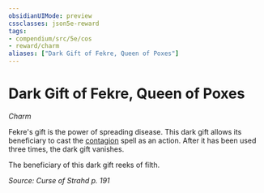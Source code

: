```yaml
---
obsidianUIMode: preview
cssclasses: json5e-reward
tags:
- compendium/src/5e/cos
- reward/charm
aliases: ["Dark Gift of Fekre, Queen of Poxes"]
---
```

# Dark Gift of Fekre, Queen of Poxes
*Charm*  

Fekre's gift is the power of spreading disease. This dark gift allows its beneficiary to cast the [contagion](z_compendium/spells/contagion.md) spell as an action. After it has been used three times, the dark gift vanishes.

The beneficiary of this dark gift reeks of filth.

*Source: Curse of Strahd p. 191*